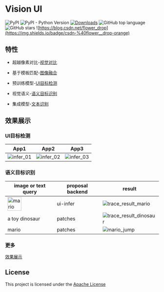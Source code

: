 # Vision UI

![PyPI](https://img.shields.io/pypi/v/visionx) ![PyPI - Python Version](https://img.shields.io/pypi/pyversions/visionx) [![Downloads](https://static.pepy.tech/personalized-badge/visionx?period=total&units=international_system&left_color=grey&right_color=brightgreen&left_text=downloads/total)](https://pepy.tech/project/visionx) ![GitHub top language](https://img.shields.io/github/languages/top/openvisionx/visionx) ![GitHub stars](https://img.shields.io/github/stars/openvisionx/visionx?style=social) ![https://blog.csdn.net/flower_drop](https://img.shields.io/badge/csdn-%40flower__drop-orange)



## 特性

* 超越像素对比-[视觉对比](resources/vision_diff_cn.md)

* 基于模板匹配-[图像融合](resources/vision_merge.md)

* 预训练模型-[UI目标检测](resources/vision_infer.md)

* 视觉语义-[语义目标识别](resources/vision_trace.md)

* 集成模型-[文本识别](resources/vision_text.md)


## 效果展示


### UI目标检测
| App1                    | App2                    | App3                    |
|-------------------------|-------------------------|-------------------------|
|![infer_01](https://user-images.githubusercontent.com/11002329/169336590-c0a8d6b9-a4cf-4449-8c84-9444c89f63de.png)|![infer_02](https://user-images.githubusercontent.com/11002329/169336682-2640827f-aba3-4f62-8baf-ccfb4a0f3e2a.png)|![infer_03](https://user-images.githubusercontent.com/11002329/169336771-347cdd14-e332-404f-b361-200f303c50fb.png)|


### 语义目标识别
| image or text query  | proposal backend | result                               |
|----------------------|-----------------|--------------------------------------|
| <img width="45" alt="mario" src="https://user-images.githubusercontent.com/11002329/169337384-ba2763c1-3a5f-4161-adce-27d6b58e2a80.png">| ui-infer    |![trace_result_mario](https://user-images.githubusercontent.com/11002329/169337586-0c1405ea-6dc1-4f27-a6a2-4c294730f1c7.png) |
| a toy dinosaur       | patches         |![trace_result_dinosaur](https://user-images.githubusercontent.com/11002329/169338047-702214ab-b0fb-43ff-bdd3-b6746539a14e.png)|
|  mario | patches     | ![mario_jump](https://user-images.githubusercontent.com/11002329/172109580-df200eda-ac05-484e-8ce0-6607f3c2f5f8.gif)|

### 更多
[效果展示](resources/vision_show.md)


## License

This project is licensed under the [Apache License](./LICENSE) 


